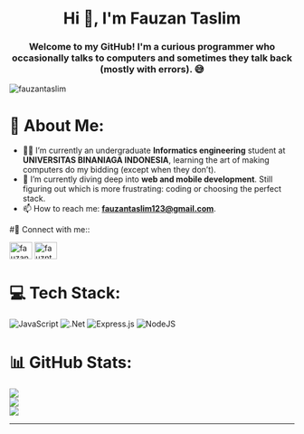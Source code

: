 <h1 align="center">Hi 👋, I'm Fauzan Taslim</h1>
<h3 align="center">Welcome to my GitHub! I'm a curious programmer who occasionally talks to computers and sometimes they talk back (mostly with errors). 😅</h3>

<p align="left"> <img src="https://komarev.com/ghpvc/?username=fauzantaslim&label=Profile%20views&color=0e75b6&style=flat" alt="fauzantaslim" /> </p>

# 💫 About Me:
- 👨‍💻 I’m currently an undergraduate **Informatics engineering** student at **UNIVERSITAS BINANIAGA INDONESIA**, learning the art of making computers do my bidding (except when they don’t).
- 🌱 I’m currently diving deep into **web and mobile development**. Still figuring out which is more frustrating: coding or choosing the perfect stack.
- 📫 How to reach me: **fauzantaslim123@gmail.com**.

#📱 Connect with me::
<p align="left">
<a href="https://linkedin.com/in/fauzan-taslim-962206324" target="blank"><img align="center" src="https://raw.githubusercontent.com/rahuldkjain/github-profile-readme-generator/master/src/images/icons/Social/linked-in-alt.svg" alt="fauzan-taslim-962206324" height="30" width="40" /></a>
<a href="https://instagram.com/fauzntaslm16" target="blank"><img align="center" src="https://raw.githubusercontent.com/rahuldkjain/github-profile-readme-generator/master/src/images/icons/Social/instagram.svg" alt="fauzntaslm16" height="30" width="40" /></a>
</p>

# 💻 Tech Stack:
![JavaScript](https://img.shields.io/badge/javascript-%23323330.svg?style=flat&logo=javascript&logoColor=%23F7DF1E) ![.Net](https://img.shields.io/badge/.NET-5C2D91?style=flat&logo=.net&logoColor=white) ![Express.js](https://img.shields.io/badge/express.js-%23404d59.svg?style=flat&logo=express&logoColor=%2361DAFB) ![NodeJS](https://img.shields.io/badge/node.js-6DA55F?style=flat&logo=node.js&logoColor=white) 
# 📊 GitHub Stats:
![](https://github-readme-stats.vercel.app/api?username=fauzantaslim&theme=dark&hide_border=false&include_all_commits=false&count_private=false)<br/>
![](https://github-readme-streak-stats.herokuapp.com/?user=fauzantaslim&theme=dark&hide_border=false)<br/>
![](https://github-readme-stats.vercel.app/api/top-langs/?username=fauzantaslim&theme=dark&hide_border=false&include_all_commits=false&count_private=false&layout=compact)

---


<!-- Proudly created with GPRM ( https://gprm.itsvg.in ) -->
